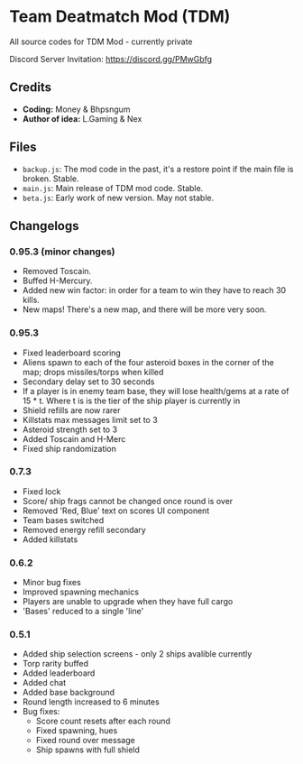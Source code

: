 # Team Deatmatch Mod (TDM)
All source codes for TDM Mod - currently private

Discord Server Invitation: https://discord.gg/PMwGbfg

## Credits
* **Coding:** Money & Bhpsngum
* **Author of idea:** L.Gaming & Nex
## Files
* `backup.js`: The mod code in the past, it's a restore point if the main file is broken. Stable.
* `main.js`: Main release of TDM mod code. Stable.
* `beta.js`: Early work of new version. May not stable.
## Changelogs
### 0.95.3 (minor changes)
* Removed Toscain.
* Buffed H-Mercury.
* Added new win factor: in order for a team to win they have to reach 30 kills.
* New maps! There's a new map, and there will be more very soon.
### 0.95.3
* Fixed leaderboard scoring
* Aliens spawn to each of the four asteroid boxes in the corner of the map; drops missiles/torps when killed
* Secondary delay set to 30 seconds
* If a player is in enemy team base, they will lose health/gems at a rate of 15 * t. Where t is is the tier of the ship player is currently in
* Shield refills are now rarer
* Killstats max messages limit set to 3
* Asteroid strength set to 3
* Added Toscain and H-Merc
* Fixed ship randomization
### 0.7.3
* Fixed lock
* Score/ ship frags cannot be changed once round is over
* Removed 'Red, Blue' text on scores UI component
* Team bases switched
* Removed energy refill secondary
* Added killstats
### 0.6.2
* Minor bug fixes
* Improved spawning mechanics
* Players are unable to upgrade when they have full cargo
* 'Bases' reduced to a single 'line'
### 0.5.1
* Added ship selection screens - only 2 ships avalible currently
* Torp rarity buffed
* Added leaderboard
* Added chat
* Added base background
* Round length increased to 6 minutes
* Bug fixes:
  - Score count resets after each round
  - Fixed spawning, hues
  - Fixed round over message
  - Ship spawns with full shield
